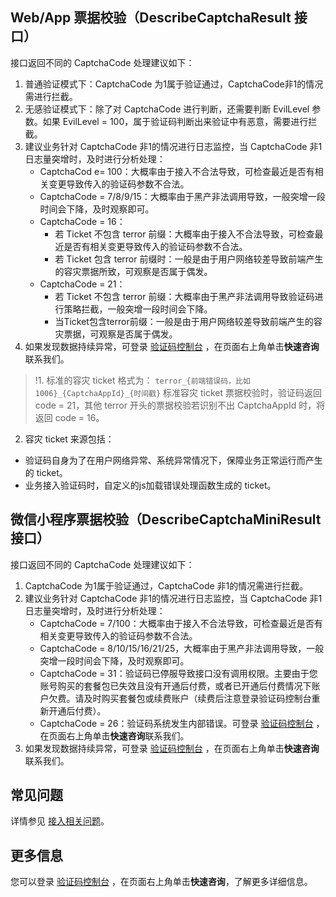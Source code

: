 ## Web/App 票据校验（DescribeCaptchaResult 接口）
接口返回不同的 CaptchaCode 处理建议如下：

1. 普通验证模式下：CaptchaCode 为1属于验证通过，CaptchaCode非1的情况需进行拦截。
2. 无感验证模式下：除了对 CaptchaCode 进行判断，还需要判断 EvilLevel 参数。如果 EvilLevel = 100，属于验证码判断出来验证中有恶意，需要进行拦截。
3. 建议业务针对 CaptchaCode 非1的情况进行日志监控，当 CaptchaCode 非1日志量突增时，及时进行分析处理：
   - CaptchaCod e= 100：大概率由于接入不合法导致，可检查最近是否有相关变更导致传入的验证码参数不合法。
   - CaptchaCode = 7/8/9/15：大概率由于黑产非法调用导致，一般突增一段时间会下降，及时观察即可。
   - CaptchaCode = 16：
     - 若 Ticket 不包含 terror 前缀：大概率由于接入不合法导致，可检查最近是否有相关变更导致传入的验证码参数不合法。
     - 若 Ticket 包含 terror 前缀时：一般是由于用户网络较差导致前端产生的容灾票据所致，可观察是否属于偶发。
   - CaptchaCode = 21：
     - 若 Ticket 不包含 terror 前缀：大概率由于黑产非法调用导致验证码进行策略拦截，一般突增一段时间会下降。
     - 当Ticket包含terror前缀：一般是由于用户网络较差导致前端产生的容灾票据，可观察是否属于偶发。
4. 如果发现数据持续异常，可登录 [验证码控制台](https://console.cloud.tencent.com/captcha/graphical) ，在页面右上角单击**快速咨询**联系我们。


>!1. 标准的容灾 ticket 格式为：
 `terror_{前端错误码，比如1006}_{CaptchaAppId}_{时间戳}`
标准容灾 ticket 票据校验时，验证码返回 code = 21，其他 terror 开头的票据校验若识别不出 CaptchaAppId 时，将返回 code = 16。
2. 容灾 ticket 来源包括：
 - 验证码自身为了在用户网络异常、系统异常情况下，保障业务正常运行而产生的 ticket。
 - 业务接入验证码时，自定义的js加载错误处理函数生成的 ticket。


## 微信小程序票据校验（DescribeCaptchaMiniResult 接口）

接口返回不同的 CaptchaCode 处理建议如下：

1. CaptchaCode 为1属于验证通过，CaptchaCode 非1的情况需进行拦截。
2. 建议业务针对 CaptchaCode 非1的情况进行日志监控，当 CaptchaCode 非1日志量突增时，及时进行分析处理：
   - CaptchaCode = 7/100：大概率由于接入不合法导致，可检查最近是否有相关变更导致传入的验证码参数不合法。
   - CaptchaCode = 8/10/15/16/21/25，大概率由于黑产非法调用导致，一般突增一段时间会下降，及时观察即可。
   - CaptchaCode = 31：验证码已停服导致接口没有调用权限。主要由于您账号购买的套餐包已失效且没有开通后付费，或者已开通后付费情况下账户欠费。请及时购买套餐包或续费账户（续费后注意登录验证码控制台重新开通后付费）。
   - CaptchaCode = 26：验证码系统发生内部错误。可登录 [验证码控制台](https://console.cloud.tencent.com/captcha/graphical) ，在页面右上角单击**快速咨询**联系我们。
3. 如果发现数据持续异常，可登录 [验证码控制台](https://console.cloud.tencent.com/captcha/graphical) ，在页面右上角单击**快速咨询**联系我们。

## 常见问题

详情参见 [接入相关问题](https://cloud.tencent.com/document/product/1110/36828)。

## 更多信息

您可以登录 [验证码控制台](https://console.cloud.tencent.com/captcha/graphical) ，在页面右上角单击**快速咨询**，了解更多详细信息。
